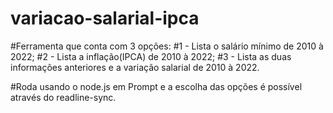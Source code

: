 # variacao-salarial-ipca

#Ferramenta que conta com 3 opções:
#1 - Lista o salário mínimo de 2010 à 2022;
#2 - Lista a inflação(IPCA) de 2010 à 2022;
#3 - Lista as duas informações anteriores e a variação salarial de 2010 à 2022.

#Roda usando o node.js em Prompt e a escolha das opções é possível através do readline-sync.
